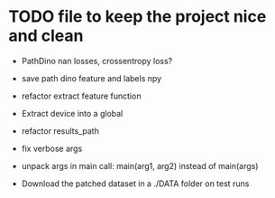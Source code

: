 # TODO file to keep the project nice and clean
- PathDino nan losses, crossentropy loss?
- save path dino feature and labels npy


- refactor extract feature function
- Extract device into a global
- refactor results_path
- fix verbose args
- unpack args in main call: main(arg1, arg2) instead of main(args)

- Download the patched dataset in a ./DATA folder on test runs

